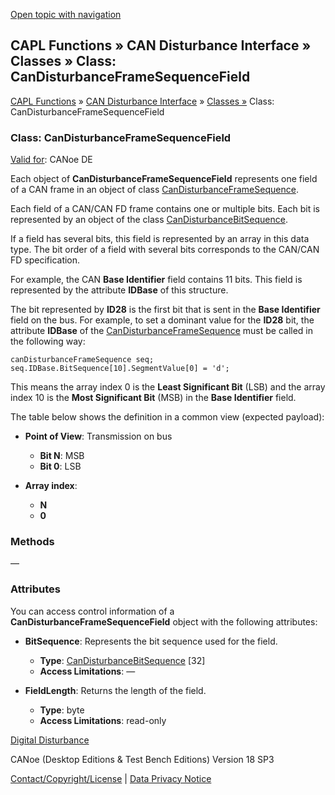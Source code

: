 [Open topic with navigation](../../../../../CANoeDEFamily.htm#Topics/CAPLFunctions/CANDisturbance/Classes/CAPLfunctionCanDisturbanceFrameSequenceField.md)

## CAPL Functions » CAN Disturbance Interface » Classes » Class: CanDisturbanceFrameSequenceField

[CAPL Functions](../../CAPLfunctions.md) » [CAN Disturbance Interface](../CAPLfunctionsCANDisturbanceOverview.md) » [Classes »](../CAPLfunctionsClassesOverview.md) Class: CanDisturbanceFrameSequenceField

### Class: CanDisturbanceFrameSequenceField

[Valid for](../../../Shared/FeatureAvailability.md):  CANoe DE

Each object of **CanDisturbanceFrameSequenceField** represents one field of a CAN frame in an object of class [CanDisturbanceFrameSequence](CAPLfunctionCanDisturbanceFrameSequence.md).

Each field of a CAN/CAN FD frame contains one or multiple bits. Each bit is represented by an object of the class [CanDisturbanceBitSequence](CAPLfunctionCanDisturbanceBitSequence.md).

If a field has several bits, this field is represented by an array in this data type. The bit order of a field with several bits corresponds to the CAN/CAN FD specification.

For example, the CAN **Base Identifier** field contains 11 bits. This field is represented by the attribute **IDBase** of this structure.

The bit represented by **ID28** is the first bit that is sent in the **Base Identifier** field on the bus. For example, to set a dominant value for the **ID28** bit, the attribute **IDBase** of the [CanDisturbanceFrameSequence](CAPLfunctionCanDisturbanceFrameSequence.md) must be called in the following way:

```plaintext
canDisturbanceFrameSequence seq;
seq.IDBase.BitSequence[10].SegmentValue[0] = 'd';
```

This means the array index 0 is the **Least Significant Bit** (LSB) and the array index 10 is the **Most Significant Bit** (MSB) in the **Base Identifier** field.

The table below shows the definition in a common view (expected payload):

- **Point of View**: Transmission on bus
  - **Bit N**: MSB
  - **Bit 0**: LSB

- **Array index**:
  - **N**
  - **0**

### Methods

—

### Attributes

You can access control information of a **CanDisturbanceFrameSequenceField** object with the following attributes:

- **BitSequence**: Represents the bit sequence used for the field.
  - **Type**: [CanDisturbanceBitSequence](CAPLfunctionCanDisturbanceBitSequence.md) [32]
  - **Access Limitations**: —

- **FieldLength**: Returns the length of the field.
  - **Type**: byte
  - **Access Limitations**: read-only

[Digital Disturbance](../../../CANoeCANalyzer/Interfaces/CANDisturbance/DigitalDisturbance.md)

CANoe (Desktop Editions & Test Bench Editions) Version 18 SP3

[Contact/Copyright/License](../../../Shared/ContactCopyrightLicense.md) | [Data Privacy Notice](https://www.vector.com/int/en/company/get-info/privacy-policy/)
